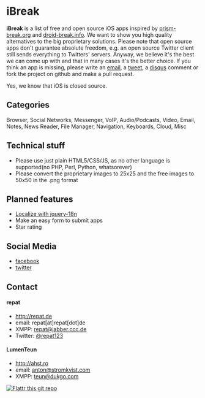iBreak
======
**iBreak** is a list of free and open source iOS apps inspired by [prism-break.org](https://prism-break.org "prism-break") and [droid-break.info](https://droid-break.info "droid-break"). We want to show you high quality alternatives to the big proprietary solutions. 
Please note that open source apps don't guarantee absolute freedom, e.g. an open source Twitter client still sends everything to Twitters' servers. 
Anyway, we believe it's the best we can come up with and that in many cases it's the better choice. 
If you think an app is missing, please write an [email](http://ibreak.info/support.html "support"), a [tweet](https://twitter.com/ibreak "@ibreak"), a [disqus](http://ibreak.info/#disqus "Disqus for ibreak.info") comment or fork the project on github and make a pull request. 

Yes, we know that iOS is closed source.

## Categories
Browser, Social Networks, Messenger, VoIP, Audio/Podcasts, Video, Email, Notes, News Reader, File Manager, Navigation, Keyboards, Cloud, Misc

## Technical stuff
* Please use just plain HTML5/CSS/JS, as no other language is supported(no PHP, Perl, Python, whatsorever)
* Please convert the proprietary images to 25x25 and the free images to 50x50 in the .png format

## Planned features
* [Localize with jquery-18n](https://github.com/recurser/jquery-i18n "jquery-i18n")
* Make an easy form to submit apps
* Star rating 

## Social Media
* [facebook](https://www.facebook.com/pages/ibreakinfo "ibreak on facebook")
* [twitter](https://twitter.com/ibreakinfo "ibreak on twitter")

## Contact
#### repat
* http://repat.de
* email: repat[at]repat[dot]de
* XMPP: repat@jabber.ccc.de
* Twitter: [@repat123](https://twitter.com/repat123 "repat123 on twitter")

#### LumenTeun
* http://ahst.ro
* email: anton@stromkvist.com
* XMPP: teun@dukgo.com

[![Flattr this git repo](http://api.flattr.com/button/flattr-badge-large.png)](https://flattr.com/submit/auto?user_id=repat&url=https://github.com/repat/ibreak&title=ibreak&language=&tags=github&category=software) 

